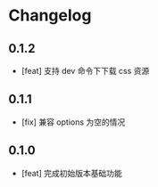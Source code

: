 # Changelog

## 0.1.2

- [feat] 支持 dev 命令下下载 css 资源

## 0.1.1

- [fix] 兼容 options 为空的情况

## 0.1.0

- [feat] 完成初始版本基础功能
